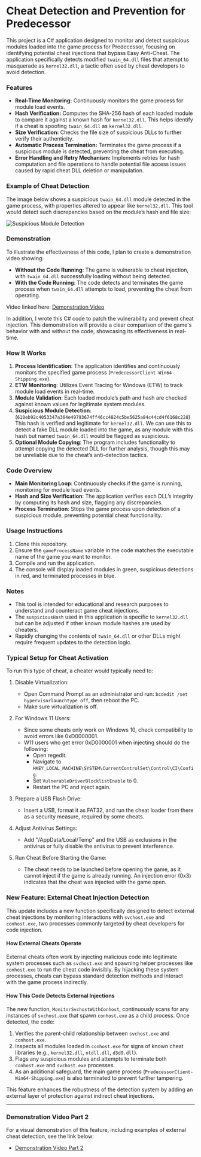 # Cheat Detection and Prevention for Predecessor 

This project is a C# application designed to monitor and detect suspicious modules loaded into the game process for Predecessor, focusing on identifying potential cheat injections that bypass Easy Anti-Cheat. The application specifically detects modified `twain_64.dll` files that attempt to masquerade as `kernel32.dll`, a tactic often used by cheat developers to avoid detection.

### Features
- **Real-Time Monitoring:** Continuously monitors the game process for module load events.
- **Hash Verification:** Computes the SHA-256 hash of each loaded module to compare it against a known hash for `kernel32.dll`. This helps identify if a cheat is spoofing `twain_64.dll` as `kernel32.dll`.
- **Size Verification:** Checks the file size of suspicious DLLs to further verify their authenticity.
- **Automatic Process Termination:** Terminates the game process if a suspicious module is detected, preventing the cheat from executing.
- **Error Handling and Retry Mechanism:** Implements retries for hash computation and file operations to handle potential file access issues caused by rapid cheat DLL deletion or manipulation.

### Example of Cheat Detection
The image below shows a suspicious `twain_64.dll` module detected in the game process, with properties altered to appear like `kernel32.dll`. This tool would detect such discrepancies based on the module’s hash and file size:

![Suspicious Module Detection](https://cdn.discordapp.com/attachments/1120891011581874237/1305179346528370778/wmokFRq.png?ex=6732167d&is=6730c4fd&hm=9aa4acb997a0a37e5c5cf25664e43b1ad526ae0bc51958efe642a8d62c11b477&)

### Demonstration
To illustrate the effectiveness of this code, I plan to create a demonstration video showing:
- **Without the Code Running**: The game is vulnerable to cheat injection, with `twain_64.dll` successfully loading without being detected.
- **With the Code Running**: The code detects and terminates the game process when `twain_64.dll` attempts to load, preventing the cheat from operating.

Video linked here: [Demonstration Video](https://youtu.be/7FrpDl_ku5k?si=0UAxGoiHlXB7rgGq)

In addition, I wrote this C# code to patch the vulnerability and prevent cheat injection. This demonstration will provide a clear comparison of the game's behavior with and without the code, showcasing its effectiveness in real-time.

### How It Works
1. **Process Identification**: The application identifies and continuously monitors the specified game process (`PredecessorClient-Win64-Shipping.exe`).
2. **ETW Monitoring**: Utilizes Event Tracing for Windows (ETW) to track module load events in real-time.
3. **Module Validation**: Each loaded module’s path and hash are checked against known values for legitimate system modules.
4. **Suspicious Module Detection**:(`610eb92c4053347a364e49793674ff46cc4824c5be5625a84c44cd4f6168c228`) This hash is verified and legitimate for `kernel32.dll`. We can use this to detect a fake DLL module loaded into the game, as any module with this hash but named `twain_64.dll` would be flagged as suspicious.
5. **Optional Module Copying**: The program includes functionality to attempt copying the detected DLL for further analysis, though this may be unreliable due to the cheat’s anti-detection tactics.

### Code Overview
- **Main Monitoring Loop**: Continuously checks if the game is running, monitoring for module load events.
- **Hash and Size Verification**: The application verifies each DLL’s integrity by computing its hash and size, flagging any discrepancies.
- **Process Termination**: Stops the game process upon detection of a suspicious module, preventing potential cheat functionality.
  
### Usage Instructions
1. Clone this repository.
2. Ensure the `gameProcessName` variable in the code matches the executable name of the game you want to monitor.
3. Compile and run the application.
4. The console will display loaded modules in green, suspicious detections in red, and terminated processes in blue.

### Notes
- This tool is intended for educational and research purposes to understand and counteract game cheat injections.
- The `suspiciousHash` used in this application is specific to `kernel32.dll` but can be adjusted if other known module hashes are used by cheaters.
- Rapidly changing the contents of `twain_64.dll` or other DLLs might require frequent updates to the detection logic.

### Typical Setup for Cheat Activation
To run this type of cheat, a cheater would typically need to:

1. Disable Virtualization:
   - Open Command Prompt as an administrator and run: `bcdedit /set hypervisorlaunchtype off`, then reboot the PC.
   - Make sure virtualization is off.

2. For Windows 11 Users:
   - Since some cheats only work on Windows 10, check compatibility to avoid errors like 0xD0000001.
   - W11 users who get error 0xD0000001 when injecting should do the following:
     - Open regedit.
     - Navigate to `HKEY_LOCAL_MACHINE\SYSTEM\CurrentControlSet\Control\CI\Config`.
     - Set `VulnerableDriverBlocklistEnable` to 0.
     - Restart the PC and inject again.

3. Prepare a USB Flash Drive:
   - Insert a USB, format it as FAT32, and run the cheat loader from there as a security measure, required by some cheats.

4. Adjust Antivirus Settings:
   - Add "/AppData/Local/Temp" and the USB as exclusions in the antivirus or fully disable the antivirus to prevent interference.

5. Run Cheat Before Starting the Game:
   - The cheat needs to be launched before opening the game, as it cannot inject if the game is already running. An injection error (0x3) indicates that the cheat was injected with the game open.



### New Feature: External Cheat Injection Detection

This update includes a new function specifically designed to detect external cheat injections by monitoring interactions with `svchost.exe` and `conhost.exe`, two processes commonly targeted by cheat developers for code injection.

#### How External Cheats Operate
External cheats often work by injecting malicious code into legitimate system processes such as `svchost.exe` and spawning helper processes like `conhost.exe` to run the cheat code invisibly. By hijacking these system processes, cheats can bypass standard detection methods and interact with the game process indirectly.

#### How This Code Detects External Injections
The new function, `MonitorSvchostWithConhost`, continuously scans for any instances of `svchost.exe` that spawn `conhost.exe` as a child process. Once detected, the code:
1. Verifies the parent-child relationship between `svchost.exe` and `conhost.exe`.
2. Inspects all modules loaded in `conhost.exe` for signs of known cheat libraries (e.g., `kernel32.dll`, `ntdll.dll`, `d3d9.dll`).
3. Flags any suspicious modules and attempts to terminate both `conhost.exe` and `svchost.exe` processes.
4. As an additional safeguard, the main game process (`PredecessorClient-Win64-Shipping.exe`) is also terminated to prevent further tampering.

This feature enhances the robustness of the detection system by adding an external layer of protection against indirect cheat injections.

---

### Demonstration Video Part 2

For a visual demonstration of this feature, including examples of external cheat detection, see the link below:
- [Demonstration Video Part 2](https://youtu.be/83UCD_Vrfco?si=wu1ZWc-MXI5UaTqB)